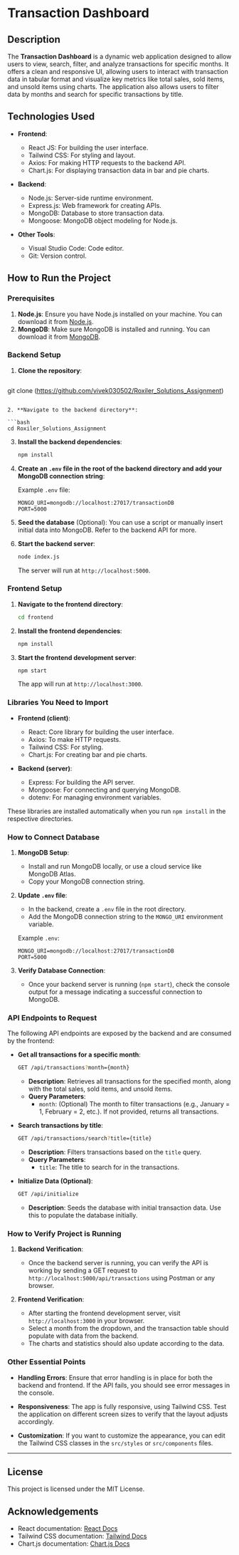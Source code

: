 # Transaction Dashboard

## Description

The **Transaction Dashboard** is a dynamic web application designed to allow users to view, search, filter, and analyze transactions for specific months. It offers a clean and responsive UI, allowing users to interact with transaction data in tabular format and visualize key metrics like total sales, sold items, and unsold items using charts. The application also allows users to filter data by months and search for specific transactions by title.

## Technologies Used

- **Frontend**:
  - React JS: For building the user interface.
  - Tailwind CSS: For styling and layout.
  - Axios: For making HTTP requests to the backend API.
  - Chart.js: For displaying transaction data in bar and pie charts.

- **Backend**:
  - Node.js: Server-side runtime environment.
  - Express.js: Web framework for creating APIs.
  - MongoDB: Database to store transaction data.
  - Mongoose: MongoDB object modeling for Node.js.

- **Other Tools**:
  - Visual Studio Code: Code editor.
  - Git: Version control.

## How to Run the Project

### Prerequisites

1. **Node.js**: Ensure you have Node.js installed on your machine. You can download it from [Node.js](https://nodejs.org/).
2. **MongoDB**: Make sure MongoDB is installed and running. You can download it from [MongoDB](https://www.mongodb.com/).

### Backend Setup

1. **Clone the repository**:

   ```bash
  git clone (https://github.com/vivek030502/Roxiler_Solutions_Assignment)
   ```

2. **Navigate to the backend directory**:

   ```bash
   cd Roxiler_Solutions_Assignment
   ```

3. **Install the backend dependencies**:

   ```bash
   npm install
   ```

4. **Create an `.env` file in the root of the backend directory and add your MongoDB connection string**:

   Example `.env` file:
   
   ```env
   MONGO_URI=mongodb://localhost:27017/transactionDB
   PORT=5000
   ```

5. **Seed the database** (Optional):
   You can use a script or manually insert initial data into MongoDB. Refer to the backend API for more.

6. **Start the backend server**:

   ```bash
   node index.js
   ```

   The server will run at `http://localhost:5000`.

### Frontend Setup

1. **Navigate to the frontend directory**:

   ```bash
   cd frontend
   ```

2. **Install the frontend dependencies**:

   ```bash
   npm install
   ```

3. **Start the frontend development server**:

   ```bash
   npm start
   ```

   The app will run at `http://localhost:3000`.

### Libraries You Need to Import

- **Frontend (client)**:
  - React: Core library for building the user interface.
  - Axios: To make HTTP requests.
  - Tailwind CSS: For styling.
  - Chart.js: For creating bar and pie charts.

- **Backend (server)**:
  - Express: For building the API server.
  - Mongoose: For connecting and querying MongoDB.
  - dotenv: For managing environment variables.

These libraries are installed automatically when you run `npm install` in the respective directories.

### How to Connect Database

1. **MongoDB Setup**:
   - Install and run MongoDB locally, or use a cloud service like MongoDB Atlas.
   - Copy your MongoDB connection string.
   
2. **Update `.env` file**:
   - In the backend, create a `.env` file in the root directory.
   - Add the MongoDB connection string to the `MONGO_URI` environment variable.
   
   Example `.env`:
   
   ```env
   MONGO_URI=mongodb://localhost:27017/transactionDB
   PORT=5000
   ```

3. **Verify Database Connection**:
   - Once your backend server is running (`npm start`), check the console output for a message indicating a successful connection to MongoDB.

### API Endpoints to Request

The following API endpoints are exposed by the backend and are consumed by the frontend:

- **Get all transactions for a specific month**:
  
  ```bash
  GET /api/transactions?month={month}
  ```

  - **Description**: Retrieves all transactions for the specified month, along with the total sales, sold items, and unsold items.
  - **Query Parameters**: 
    - `month`: (Optional) The month to filter transactions (e.g., January = 1, February = 2, etc.). If not provided, returns all transactions.

- **Search transactions by title**:
  
  ```bash
  GET /api/transactions/search?title={title}
  ```

  - **Description**: Filters transactions based on the `title` query.
  - **Query Parameters**: 
    - `title`: The title to search for in the transactions.

- **Initialize Data (Optional)**:

  ```bash
  GET /api/initialize
  ```

  - **Description**: Seeds the database with initial transaction data. Use this to populate the database initially.

### How to Verify Project is Running

1. **Backend Verification**:
   - Once the backend server is running, you can verify the API is working by sending a GET request to `http://localhost:5000/api/transactions` using Postman or any browser.

2. **Frontend Verification**:
   - After starting the frontend development server, visit `http://localhost:3000` in your browser.
   - Select a month from the dropdown, and the transaction table should populate with data from the backend.
   - The charts and statistics should also update according to the data.

### Other Essential Points

- **Handling Errors**: Ensure that error handling is in place for both the backend and frontend. If the API fails, you should see error messages in the console.
  
- **Responsiveness**: The app is fully responsive, using Tailwind CSS. Test the application on different screen sizes to verify that the layout adjusts accordingly.

- **Customization**: If you want to customize the appearance, you can edit the Tailwind CSS classes in the `src/styles` or `src/components` files.

---

## License

This project is licensed under the MIT License.

## Acknowledgements

- React documentation: [React Docs](https://reactjs.org/docs/getting-started.html)
- Tailwind CSS documentation: [Tailwind Docs](https://tailwindcss.com/docs)
- Chart.js documentation: [Chart.js Docs](https://www.chartjs.org/docs/latest/)
